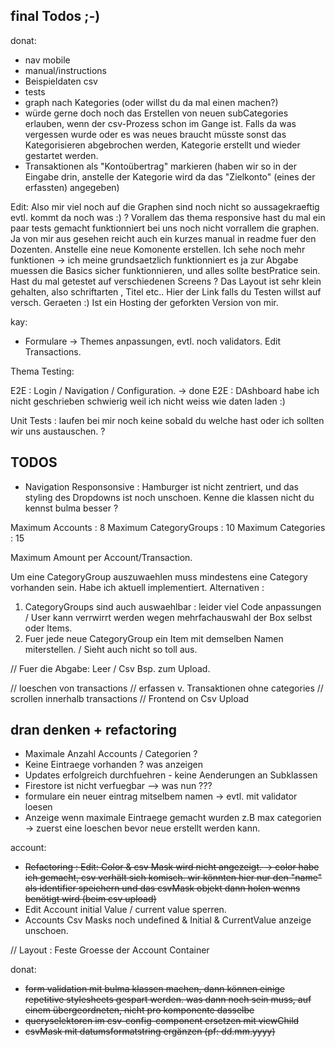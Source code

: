 ## final Todos ;-)

donat:
- nav mobile
- manual/instructions
- Beispieldaten csv
- tests
- graph nach Kategories (oder willst du da mal einen machen?)
- würde gerne doch noch das Erstellen von neuen subCategories erlauben, wenn der csv-Prozess schon im Gange ist. Falls da was vergessen wurde oder es was neues braucht müsste sonst das Kategorisieren abgebrochen werden, Kategorie erstellt und wieder gestartet werden.
- Transaktionen als "Kontoübertrag" markieren (haben wir so in der Eingabe drin, anstelle der Kategorie wird da das "Zielkonto" (eines der erfassten) angegeben)

Edit: Also mir viel noch auf die Graphen sind noch nicht so aussagekraeftig evtl. kommt da noch was :) ? 
Vorallem das thema responsive hast du mal ein paar tests gemacht funktionniert bei uns noch nicht vorrallem die graphen. 
Ja von mir aus gesehen reicht auch ein kurzes manual in readme fuer den Dozenten. Anstelle eine neue Komonente erstellen. 
Ich sehe noch mehr funktionen -> ich meine grundsaetzlich funktionniert es ja zur Abgabe muessen die Basics sicher funktionnieren, und alles sollte bestPratice sein. 
Hast du mal getestet auf verschiedenen Screens ? Das Layout ist sehr klein gehalten, also schriftarten , Titel etc..
Hier der Link falls du Testen willst auf versch. Geraeten :) 
Ist ein Hosting der geforkten Version von mir. 



kay:
- Formulare -> Themes anpassungen, evtl. noch validators. 
Edit Transactions. 


Thema Testing: 

E2E : Login / Navigation / Configuration. -> done
E2E : DAshboard habe ich nicht geschrieben schwierig weil ich nicht weiss wie daten laden :)  

Unit Tests : laufen bei mir noch keine sobald du welche hast oder ich sollten wir uns austauschen. ?



## TODOS 

* Navigation Responsonsive : Hamburger ist nicht zentriert, und das styling des Dropdowns ist noch unschoen. Kenne die klassen nicht du kennst bulma besser ? 



Maximum Accounts : 8
Maximum CategoryGroups : 10
Maximum Categories : 15

Maximum Amount per Account/Transaction.

Um eine CategoryGroup auszuwaehlen muss mindestens eine Category vorhanden sein. Habe ich      aktuell implementiert.
Alternativen : 
  1. CategoryGroups sind auch auswaehlbar : leider viel Code anpassungen / User kann verrwirrt werden wegen mehrfachauswahl der Box selbst oder Items.
  2. Fuer jede neue CategoryGroup ein Item mit demselben Namen miterstellen. / Sieht auch nicht so toll aus.


// Fuer die Abgabe: 
Leer / Csv Bsp. zum Upload. 

// loeschen von transactions
// erfassen v. Transaktionen ohne categories
// scrollen innerhalb transactions
// Frontend on Csv Upload




## dran denken + refactoring

- Maximale Anzahl Accounts / Categorien ?
- Keine Eintraege vorhanden ? was anzeigen
- Updates erfolgreich durchfuehren - keine Aenderungen an Subklassen
- Firestore ist nicht verfuegbar --> was nun ???
- formulare ein neuer eintrag mitselbem namen -> evtl. mit validator loesen
- Anzeige wenn maximale Eintraege gemacht wurden z.B max categorien -> zuerst eine loeschen bevor neue erstellt werden kann.

account:
- ~~Refactoring : Edit: Color & csv Mask wird nicht angezeigt. -> color habe ich gemacht, csv verhält sich komisch. wir könnten hier nur den "name" als identifier speichern und das csvMask objekt dann holen wenns benötigt wird (beim csv upload)~~
- Edit Account initial Value / current value sperren.
- Accounts Csv Masks noch undefined & Initial & CurrentValue anzeige unschoen.

// Layout : Feste Groesse der Account Container


donat:
- ~~form validation mit bulma klassen machen, dann können einige repetitive stylesheets gespart werden. was dann noch sein muss, auf einem übergeordneten, nicht pro komponente dasselbe~~
- ~~queryselektoren im csv-config-component ersetzen mit viewChild~~
- ~~csvMask mit datumsformatstring ergänzen (pf: dd.mm.yyyy)~~
